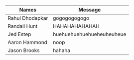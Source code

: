 | Names | Message |
| ----  | ------- |
| Rahul Dhodapkar | gogogogogogo |
| Randall Hunt | HAHAHAHAHAHAH |
| Jed Estep | huehuehuehuehueheuheuheue |
| Aaron Hammond | noop |
| Jason Brooks | hahaha |
